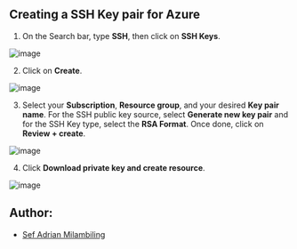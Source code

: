 ## Creating a SSH Key pair for Azure

1. On the Search bar, type **SSH**, then click on **SSH Keys**.

![image](https://github.com/user-attachments/assets/6ded9dbc-6be4-4464-95bf-fd16e718c123)

2. Click on **Create**.

![image](https://github.com/user-attachments/assets/d8e73f97-678f-4b2a-b556-f7dbc8539462)

3. Select your **Subscription**, **Resource group**, and your desired **Key pair name**. For the SSH public key source, select **Generate new key pair** and for the SSH Key type, select the **RSA Format**. Once done, click on **Review + create**.

![image](https://github.com/user-attachments/assets/55045b52-703f-4935-bb74-c09b69a62017)

4. Click **Download private key and create resource**.

![image](https://github.com/user-attachments/assets/619bbcdb-cd14-4fb4-804f-10d8c85bde62)


## Author:

- [Sef Adrian Milambiling](https://github.com/AdrianM756)
